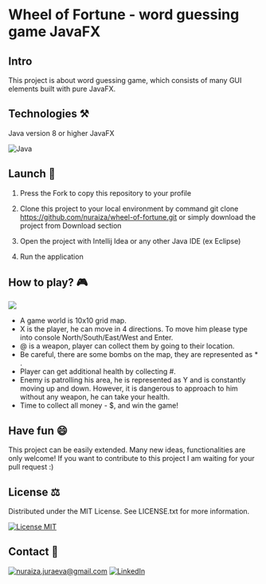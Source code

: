 # Wheel of Fortune - word guessing game JavaFX
## Intro
This project is about word guessing game, which consists of many GUI elements built with pure JavaFX.

## Technologies :hammer_and_pick:

Java version 8 or higher
JavaFX


![Java](https://img.shields.io/badge/java-%23ED8B00.svg?style=for-the-badge&logo=java&logoColor=white)

## Launch :electric_plug:

 1. Press the Fork to copy this repository to your profile

 2. Clone this project to your local environment by command 
 git clone https://github.com/nuraiza/wheel-of-fortune.git
 or simply download the project from Download section

 3. Open the project with Intellij Idea or any other Java IDE (ex Eclipse)
 4. Run the application
## How to play? :video_game:

![](java-console-game.png)
 - A game world is 10x10 grid map.
 - X is the player, he can move in 4 directions. To move him please type into console North/South/East/West and Enter.
 - @ is a weapon, player can collect them by going to their location.
 - Be careful, there are some bombs on the map, they are represented as * .
 - Player can get additional health by collecting #.
 - Enemy is patrolling his area, he is represented as Y and is constantly moving up and down. However, it is dangerous to approach to him without any weapon, he can take your health.
 - Time to collect all money - $, and win the game!
## Have fun :smile:
This project can be easily extended. Many new ideas, functionalities are only welcome! If you want to contribute to this project I am waiting for your pull request :)

## License :balance_scale:
Distributed under the MIT License. See LICENSE.txt for more information.


[![License MIT](https://img.shields.io/badge/license-MIT-blue.svg)](LICENSE.txt)

## Contact :email:
<a href="mailto:nuraiza.juraeva@gmail.com">![nuraiza.juraeva@gmail.com](https://img.shields.io/badge/Gmail-D14836?style=for-the-badge&logo=gmail&logoColor=white)</a> <a href="<https://www.linkedin.com/in/nuraiza/>">![LinkedIn](https://img.shields.io/badge/LinkedIn-0077B5?style=for-the-badge&logo=linkedin&logoColor=white)</a>



